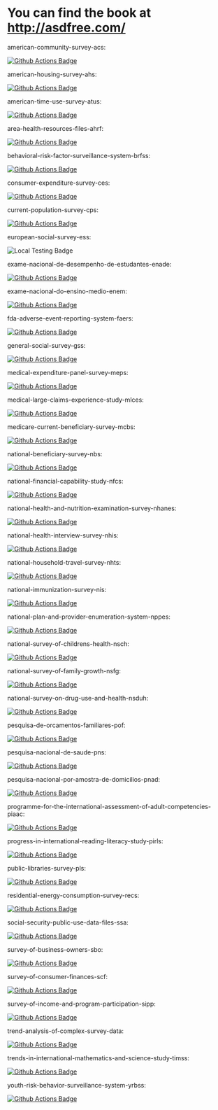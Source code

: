 # You can find the book at http://asdfree.com/
american-community-survey-acs: <p><a href="https://github.com/asdfree/acs/actions"><img src="https://github.com/asdfree/acs/actions/workflows/r.yml/badge.svg" alt="Github Actions Badge"></a></p>
american-housing-survey-ahs: <p><a href="https://github.com/asdfree/ahs/actions"><img src="https://github.com/asdfree/ahs/actions/workflows/r.yml/badge.svg" alt="Github Actions Badge"></a></p>
american-time-use-survey-atus: <p><a href="https://github.com/asdfree/atus/actions"><img src="https://github.com/asdfree/atus/actions/workflows/r.yml/badge.svg" alt="Github Actions Badge"></a></p>
area-health-resources-files-ahrf: <p><a href="https://github.com/asdfree/ahrf/actions"><img src="https://github.com/asdfree/ahrf/actions/workflows/r.yml/badge.svg" alt="Github Actions Badge"></a></p>
behavioral-risk-factor-surveillance-system-brfss: <p><a href="https://github.com/asdfree/brfss/actions"><img src="https://github.com/asdfree/brfss/actions/workflows/r.yml/badge.svg" alt="Github Actions Badge"></a></p>
consumer-expenditure-survey-ces: <p><a href="https://github.com/asdfree/ces/actions"><img src="https://github.com/asdfree/ces/actions/workflows/r.yml/badge.svg" alt="Github Actions Badge"></a></p>
current-population-survey-cps: <p><a href="https://github.com/asdfree/cps/actions"><img src="https://github.com/asdfree/cps/actions/workflows/r.yml/badge.svg" alt="Github Actions Badge"></a></p>
european-social-survey-ess: <p><img src='https://img.shields.io/badge/tested%20on%20my%20laptop:-2023 09 14-brightgreen' alt='Local Testing Badge'></p>
exame-nacional-de-desempenho-de-estudantes-enade: <p><a href="https://github.com/asdfree/enade/actions"><img src="https://github.com/asdfree/enade/actions/workflows/r.yml/badge.svg" alt="Github Actions Badge"></a></p>
exame-nacional-do-ensino-medio-enem: <p><a href="https://github.com/asdfree/enem/actions"><img src="https://github.com/asdfree/enem/actions/workflows/r.yml/badge.svg" alt="Github Actions Badge"></a></p>
fda-adverse-event-reporting-system-faers: <p><a href="https://github.com/asdfree/faers/actions"><img src="https://github.com/asdfree/faers/actions/workflows/r.yml/badge.svg" alt="Github Actions Badge"></a></p>
general-social-survey-gss: <p><a href="https://github.com/asdfree/gss/actions"><img src="https://github.com/asdfree/gss/actions/workflows/r.yml/badge.svg" alt="Github Actions Badge"></a></p>
medical-expenditure-panel-survey-meps: <p><a href="https://github.com/asdfree/meps/actions"><img src="https://github.com/asdfree/meps/actions/workflows/r.yml/badge.svg" alt="Github Actions Badge"></a></p>
medical-large-claims-experience-study-mlces: <p><a href="https://github.com/asdfree/mlces/actions"><img src="https://github.com/asdfree/mlces/actions/workflows/r.yml/badge.svg" alt="Github Actions Badge"></a></p>
medicare-current-beneficiary-survey-mcbs: <p><a href="https://github.com/asdfree/mcbs/actions"><img src="https://github.com/asdfree/mcbs/actions/workflows/r.yml/badge.svg" alt="Github Actions Badge"></a></p>
national-beneficiary-survey-nbs: <p><a href="https://github.com/asdfree/nbs/actions"><img src="https://github.com/asdfree/nbs/actions/workflows/r.yml/badge.svg" alt="Github Actions Badge"></a></p>
national-financial-capability-study-nfcs: <p><a href="https://github.com/asdfree/nfcs/actions"><img src="https://github.com/asdfree/nfcs/actions/workflows/r.yml/badge.svg" alt="Github Actions Badge"></a></p>
national-health-and-nutrition-examination-survey-nhanes: <p><a href="https://github.com/asdfree/nhanes/actions"><img src="https://github.com/asdfree/nhanes/actions/workflows/r.yml/badge.svg" alt="Github Actions Badge"></a></p>
national-health-interview-survey-nhis: <p><a href="https://github.com/asdfree/nhis/actions"><img src="https://github.com/asdfree/nhis/actions/workflows/r.yml/badge.svg" alt="Github Actions Badge"></a></p>
national-household-travel-survey-nhts: <p><a href="https://github.com/asdfree/nhts/actions"><img src="https://github.com/asdfree/nhts/actions/workflows/r.yml/badge.svg" alt="Github Actions Badge"></a></p>
national-immunization-survey-nis: <p><a href="https://github.com/asdfree/nis/actions"><img src="https://github.com/asdfree/nis/actions/workflows/r.yml/badge.svg" alt="Github Actions Badge"></a></p>
national-plan-and-provider-enumeration-system-nppes: <p><a href="https://github.com/asdfree/nppes/actions"><img src="https://github.com/asdfree/nppes/actions/workflows/r.yml/badge.svg" alt="Github Actions Badge"></a></p>
national-survey-of-childrens-health-nsch: <p><a href="https://github.com/asdfree/nsch/actions"><img src="https://github.com/asdfree/nsch/actions/workflows/r.yml/badge.svg" alt="Github Actions Badge"></a></p>
national-survey-of-family-growth-nsfg: <p><a href="https://github.com/asdfree/nsfg/actions"><img src="https://github.com/asdfree/nsfg/actions/workflows/r.yml/badge.svg" alt="Github Actions Badge"></a></p>
national-survey-on-drug-use-and-health-nsduh: <p><a href="https://github.com/asdfree/nsduh/actions"><img src="https://github.com/asdfree/nsduh/actions/workflows/r.yml/badge.svg" alt="Github Actions Badge"></a></p>
pesquisa-de-orcamentos-familiares-pof: <p><a href="https://github.com/asdfree/pof/actions"><img src="https://github.com/asdfree/pof/actions/workflows/r.yml/badge.svg" alt="Github Actions Badge"></a></p>
pesquisa-nacional-de-saude-pns: <p><a href="https://github.com/asdfree/pns/actions"><img src="https://github.com/asdfree/pns/actions/workflows/r.yml/badge.svg" alt="Github Actions Badge"></a></p>
pesquisa-nacional-por-amostra-de-domicilios-pnad: <p><a href="https://github.com/asdfree/pnad/actions"><img src="https://github.com/asdfree/pnad/actions/workflows/r.yml/badge.svg" alt="Github Actions Badge"></a></p>
programme-for-the-international-assessment-of-adult-competencies-piaac: <p><a href="https://github.com/asdfree/piaac/actions"><img src="https://github.com/asdfree/piaac/actions/workflows/r.yml/badge.svg" alt="Github Actions Badge"></a></p>
progress-in-international-reading-literacy-study-pirls: <p><a href="https://github.com/asdfree/pirls/actions"><img src="https://github.com/asdfree/pirls/actions/workflows/r.yml/badge.svg" alt="Github Actions Badge"></a></p>
public-libraries-survey-pls: <p><a href="https://github.com/asdfree/pls/actions"><img src="https://github.com/asdfree/pls/actions/workflows/r.yml/badge.svg" alt="Github Actions Badge"></a></p>
residential-energy-consumption-survey-recs: <p><a href="https://github.com/asdfree/recs/actions"><img src="https://github.com/asdfree/recs/actions/workflows/r.yml/badge.svg" alt="Github Actions Badge"></a></p>
social-security-public-use-data-files-ssa: <p><a href="https://github.com/asdfree/ssa/actions"><img src="https://github.com/asdfree/ssa/actions/workflows/r.yml/badge.svg" alt="Github Actions Badge"></a></p>
survey-of-business-owners-sbo: <p><a href="https://github.com/asdfree/sbo/actions"><img src="https://github.com/asdfree/sbo/actions/workflows/r.yml/badge.svg" alt="Github Actions Badge"></a></p>
survey-of-consumer-finances-scf: <p><a href="https://github.com/asdfree/scf/actions"><img src="https://github.com/asdfree/scf/actions/workflows/r.yml/badge.svg" alt="Github Actions Badge"></a></p>
survey-of-income-and-program-participation-sipp: <p><a href="https://github.com/asdfree/sipp/actions"><img src="https://github.com/asdfree/sipp/actions/workflows/r.yml/badge.svg" alt="Github Actions Badge"></a></p>
trend-analysis-of-complex-survey-data: <p><a href="https://github.com/asdfree/aaatrends/actions"><img src="https://github.com/asdfree/aaatrends/actions/workflows/r.yml/badge.svg" alt="Github Actions Badge"></a></p>
trends-in-international-mathematics-and-science-study-timss: <p><a href="https://github.com/asdfree/timss/actions"><img src="https://github.com/asdfree/timss/actions/workflows/r.yml/badge.svg" alt="Github Actions Badge"></a></p>
youth-risk-behavior-surveillance-system-yrbss: <p><a href="https://github.com/asdfree/yrbss/actions"><img src="https://github.com/asdfree/yrbss/actions/workflows/r.yml/badge.svg" alt="Github Actions Badge"></a></p>
